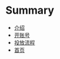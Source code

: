 # Summary

* [介绍](README.md)
* [开账号](chapter1.md)
* [投放流程](tou-fang-liu-cheng.md)
* [首页](shou-ye.md)


